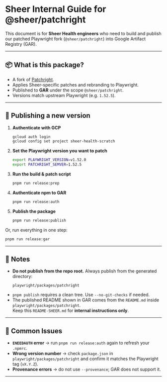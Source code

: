 # Sheer Internal Guide for @sheer/patchright

This document is for **Sheer Health engineers** who need to build and publish our patched Playwright fork (`@sheer/patchright`) into Google Artifact Registry (GAR).

---

## 📦 What is this package?

- A fork of [Patchright](https://github.com/Kaliiiiiiiiii-Vinyzu/patchright-nodejs).
- Applies Sheer-specific patches and rebranding to Playwright.
- Published to **GAR** under the scope `@sheer/patchright`.
- Versions match upstream Playwright (e.g. `1.52.5`).

---

## 🚀 Publishing a new version

1. **Authenticate with GCP**

   ```sh
   gcloud auth login
   gcloud config set project sheer-health-scratch
   ```

2. **Set the Playwright version you want to patch**

   ```sh
   export PLAYWRIGHT_VERSION=v1.52.0
   export PATCHRIGHT_SEMVER=1.52.5
   ```

3. **Run the build & patch script**

   ```sh
   pnpm run release:prep
   ```

4. **Authenticate npm to GAR**

   ```sh
   pnpm run release:auth
   ```

5. **Publish the package**
   ```sh
   pnpm run release:publish
   ```

Or, run everything in one step:

```sh
pnpm run release:gar
```

---

## 📝 Notes

- **Do not publish from the repo root.** Always publish from the generated directory:
  ```
  playwright/packages/patchright
  ```
- `pnpm publish` requires a clean tree. Use `--no-git-checks` if needed.
- The published README shown in GAR comes from the `README.md` inside `playwright/packages/patchright`.  
  Keep this `README-SHEER.md` for **internal instructions only**.

---

## 🔧 Common Issues

- **`ENEEDAUTH` error** → run `pnpm run release:auth` again to refresh your `.npmrc`.
- **Wrong version number** → check `package.json` in `playwright/packages/patchright` and confirm it matches the Playwright tag (`vX.Y.Z`).
- **Provenance errors** → do not use `--provenance`; GAR does not support it.

---
